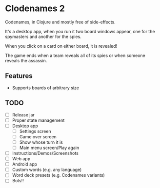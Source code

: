 # Clodenames 2

Codenames, in Clojure and mostly free of side-effects.

It's a desktop app, when you run it two board windows appear, one for the
spymasters and another for the spies.

When you click on a card on either board, it is revealed!

The game ends when a team reveals all of its spies or when someone reveals the
assassin.

## Features

- Supports boards of arbitrary size

## TODO

* [ ] Release jar
* [ ] Proper state management
* [ ] Desktop app
  * [ ] Settings screen
  * [ ] Game over screen
  * [ ] Show whose turn it is
  * [ ] Main menu screen/Play again
* [ ] Instructions/Demos/Screenshots
* [ ] Web app
* [ ] Android app
* [ ] Custom words (e.g. any language)
* [ ] Word deck presets (e.g. Codenames variants)
* [ ] Bots!!
